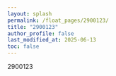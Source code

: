 ```yaml
---
layout: splash
permalink: /float_pages/2900123/
title: "2900123"
author_profile: false
last_modified_at: 2025-06-13
toc: false
---
```

 
2900123

